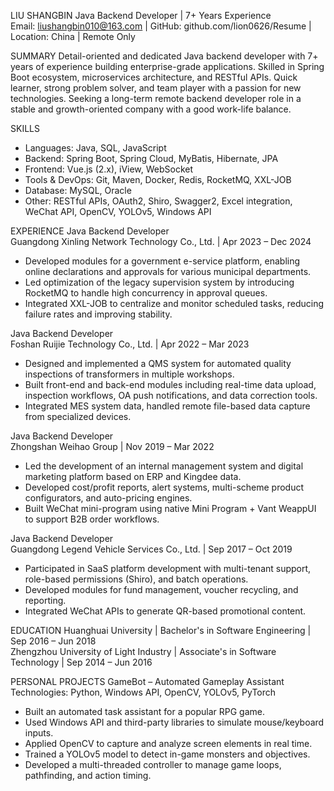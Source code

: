 
LIU SHANGBIN
Java Backend Developer | 7+ Years Experience  
Email: liushangbin010@163.com | GitHub: github.com/lion0626/Resume | Location: China | Remote Only

SUMMARY
Detail-oriented and dedicated Java backend developer with 7+ years of experience building enterprise-grade applications. Skilled in Spring Boot ecosystem, microservices architecture, and RESTful APIs. Quick learner, strong problem solver, and team player with a passion for new technologies. Seeking a long-term remote backend developer role in a stable and growth-oriented company with a good work-life balance.

SKILLS
- Languages: Java, SQL, JavaScript
- Backend: Spring Boot, Spring Cloud, MyBatis, Hibernate, JPA
- Frontend: Vue.js (2.x), iView, WebSocket
- Tools & DevOps: Git, Maven, Docker, Redis, RocketMQ, XXL-JOB
- Database: MySQL, Oracle
- Other: RESTful APIs, OAuth2, Shiro, Swagger2, Excel integration, WeChat API, OpenCV, YOLOv5, Windows API

EXPERIENCE
Java Backend Developer  
Guangdong Xinling Network Technology Co., Ltd. | Apr 2023 – Dec 2024  
- Developed modules for a government e-service platform, enabling online declarations and approvals for various municipal departments.
- Led optimization of the legacy supervision system by introducing RocketMQ to handle high concurrency in approval queues.
- Integrated XXL-JOB to centralize and monitor scheduled tasks, reducing failure rates and improving stability.

Java Backend Developer  
Foshan Ruijie Technology Co., Ltd. | Apr 2022 – Mar 2023  
- Designed and implemented a QMS system for automated quality inspections of transformers in multiple workshops.
- Built front-end and back-end modules including real-time data upload, inspection workflows, OA push notifications, and data correction tools.
- Integrated MES system data, handled remote file-based data capture from specialized devices.

Java Backend Developer  
Zhongshan Weihao Group | Nov 2019 – Mar 2022  
- Led the development of an internal management system and digital marketing platform based on ERP and Kingdee data.
- Developed cost/profit reports, alert systems, multi-scheme product configurators, and auto-pricing engines.
- Built WeChat mini-program using native Mini Program + Vant WeappUI to support B2B order workflows.

Java Backend Developer  
Guangdong Legend Vehicle Services Co., Ltd. | Sep 2017 – Oct 2019  
- Participated in SaaS platform development with multi-tenant support, role-based permissions (Shiro), and batch operations.
- Developed modules for fund management, voucher recycling, and reporting.
- Integrated WeChat APIs to generate QR-based promotional content.

EDUCATION
Huanghuai University | Bachelor's in Software Engineering | Sep 2016 – Jun 2018  
Zhengzhou University of Light Industry | Associate's in Software Technology | Sep 2014 – Jun 2016

PERSONAL PROJECTS
GameBot – Automated Gameplay Assistant  
Technologies: Python, Windows API, OpenCV, YOLOv5, PyTorch  
- Built an automated task assistant for a popular RPG game.
- Used Windows API and third-party libraries to simulate mouse/keyboard inputs.
- Applied OpenCV to capture and analyze screen elements in real time.
- Trained a YOLOv5 model to detect in-game monsters and objectives.
- Developed a multi-threaded controller to manage game loops, pathfinding, and action timing.
